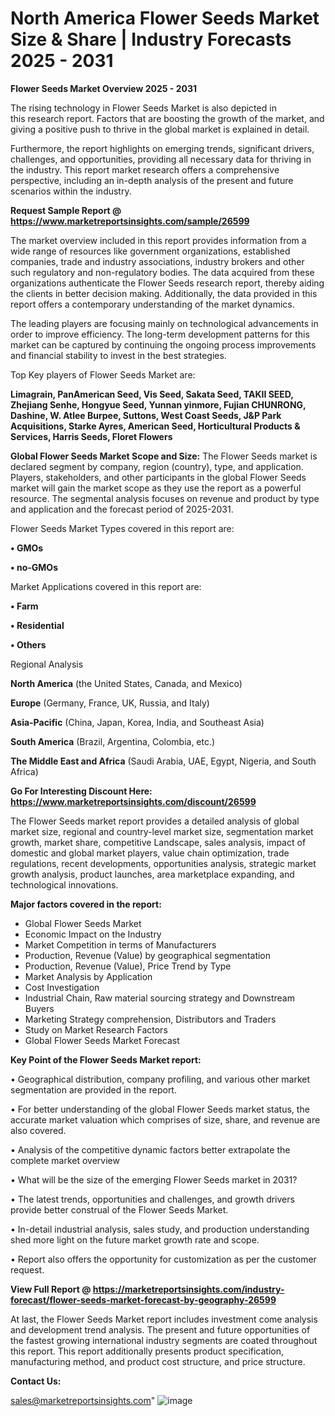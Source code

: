  # North America Flower Seeds Market Size & Share | Industry Forecasts 2025 - 2031

<Strong> Flower Seeds Market Overview 2025 - 2031</strong>

The rising technology in Flower Seeds Market is also depicted in this research report. Factors that are boosting the growth of the market, and giving a positive push to thrive in the global market is explained in detail.

Furthermore, the report highlights on emerging trends, significant drivers, challenges, and opportunities, providing all necessary data for thriving in the industry. This report market research offers a comprehensive perspective, including an in-depth analysis of the present and future scenarios within the industry.

<strong>Request Sample Report @ <a href=https://www.marketreportsinsights.com/sample/26599>https://www.marketreportsinsights.com/sample/26599</a></strong>

The market overview included in this report provides information from a wide range of resources like government organizations, established companies, trade and industry associations, industry brokers and other such regulatory and non-regulatory bodies. The data acquired from these organizations authenticate the Flower Seeds research report, thereby aiding the clients in better decision making. Additionally, the data provided in this report offers a contemporary understanding of the market dynamics.

The leading players are focusing mainly on technological advancements in order to improve efficiency. The long-term development patterns for this market can be captured by continuing the ongoing process improvements and financial stability to invest in the best strategies.

Top Key players of Flower Seeds Market are:

<strong>Limagrain, PanAmerican Seed, Vis Seed, Sakata Seed, TAKII SEED, Zhejiang Senhe, Hongyue Seed, Yunnan yinmore, Fujian CHUNRONG, Dashine, W. Atlee Burpee, Suttons, West Coast Seeds, J&P Park Acquisitions, Starke Ayres, American Seed, Horticultural Products & Services, Harris Seeds, Floret Flowers</strong>

<strong><b>Global Flower Seeds Market Scope and Size:</b></strong>
The Flower Seeds market is declared segment by company, region (country), type, and application. Players, stakeholders, and other participants in the global Flower Seeds market will gain the market scope as they use the report as a powerful resource. The segmental analysis focuses on revenue and product by type and application and the forecast period of 2025-2031.

Flower Seeds Market Types covered in this report are:

<strong>• GMOs

• no-GMOs</strong>

Market Applications covered in this report are:

<strong>• Farm

• Residential

• Others</strong> 

Regional Analysis

<strong>North America</strong> (the United States, Canada, and Mexico)

<strong>Europe</strong> (Germany, France, UK, Russia, and Italy)

<strong>Asia-Pacific</strong> (China, Japan, Korea, India, and Southeast Asia)

<strong>South America</strong> (Brazil, Argentina, Colombia, etc.)

<strong>The Middle East and Africa</strong> (Saudi Arabia, UAE, Egypt, Nigeria, and South Africa)

<strong>Go For Interesting Discount Here: <a href=https://www.marketreportsinsights.com/discount/26599>https://www.marketreportsinsights.com/discount/26599</a></strong>

The Flower Seeds market report provides a detailed analysis of global market size, regional and country-level market size, segmentation market growth, market share, competitive Landscape, sales analysis, impact of domestic and global market players, value chain optimization, trade regulations, recent developments, opportunities analysis, strategic market growth analysis, product launches, area marketplace expanding, and technological innovations.

<strong><b>Major factors covered in the report:</b></strong>
<ul>
  <li>Global Flower Seeds Market </li>
  <li>Economic Impact on the Industry</li>
  <li>Market Competition in terms of Manufacturers</li>
  <li>Production, Revenue (Value) by geographical segmentation</li>
  <li>Production, Revenue (Value), Price Trend by Type</li>
  <li>Market Analysis by Application</li>
  <li>Cost Investigation</li>
  <li>Industrial Chain, Raw material sourcing strategy and Downstream Buyers</li>
  <li>Marketing Strategy comprehension, Distributors and Traders</li>
  <li>Study on Market Research Factors</li>
  <li>Global Flower Seeds Market Forecast</li>
</ul>

<strong><b>Key Point of the Flower Seeds Market report:</b></strong>

• Geographical distribution, company profiling, and various other market segmentation are provided in the report.

• For better understanding of the global Flower Seeds market status, the accurate market valuation which comprises of size, share, and revenue are also covered.

• Analysis of the competitive dynamic factors better extrapolate the complete market overview

• What will be the size of the emerging Flower Seeds market in 2031?

• The latest trends, opportunities and challenges, and growth drivers provide better construal of the Flower Seeds Market.

• In-detail industrial analysis, sales study, and production understanding shed more light on the future market growth rate and scope.

• Report also offers the opportunity for customization as per the customer request.

<strong><b>View Full Report @ <a href=https://marketreportsinsights.com/industry-forecast/flower-seeds-market-forecast-by-geography-26599>https://marketreportsinsights.com/industry-forecast/flower-seeds-market-forecast-by-geography-26599</a></b></strong>


At last, the Flower Seeds Market report includes investment come analysis and development trend analysis. The present and future opportunities of the fastest growing international industry segments are coated throughout this report. This report additionally presents product specification, manufacturing method, and product cost structure, and price structure.

<strong>Contact Us:</strong>

sales@marketreportsinsights.com"
![image](https://github.com/user-attachments/assets/b973ceff-917d-4791-a86b-1fe85b2a77ad)
